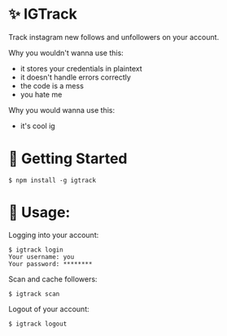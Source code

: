 # ✨ IGTrack

Track instagram new follows and unfollowers on your account.

Why you wouldn't wanna use this:

- it stores your credentials in plaintext
- it doesn't handle errors correctly
- the code is a mess
- you hate me

Why you would wanna use this:

- it's cool ig

# 🚀 Getting Started

```sh-session
$ npm install -g igtrack
```

# 📖 Usage:

Logging into your account:

```sh-session
$ igtrack login
Your username: you
Your password: ********
```

Scan and cache followers:

```sh-session
$ igtrack scan
```

Logout of your account:

```sh-session
$ igtrack logout
```

